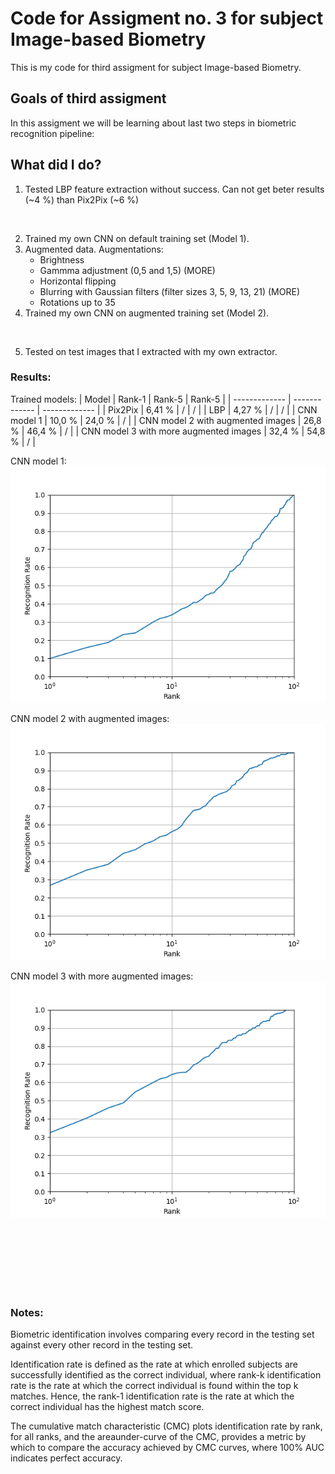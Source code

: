 # Code for Assigment no. 3 for subject Image-based Biometry

This is my code for third assigment for subject Image-based Biometry.

## Goals of third assigment
In this assigment we will be learning about last two steps in biometric recognition pipeline:


## What did I do?
1. Tested LBP feature extraction without success. Can not get beter results (~4 %)  than Pix2Pix (~6 %) 
<br />

2. Trained my own CNN on default training set (Model 1).
3. Augmented data. Augmentations:
    - Brightness
    - Gammma adjustment (0,5 and 1,5) (MORE)
    - Horizontal flipping
    - Blurring with Gaussian filters (filter sizes 3, 5, 9, 13, 21)  (MORE)
    - Rotations up to 35
4. Trained my own CNN on augmented training set (Model 2).
<br />

5. Tested on test images that I extracted with my own extractor.

### Results:
Trained models:
| Model  | Rank-1 | Rank-5 | Rank-5 |
| ------------- | ------------- | ------------- |
| Pix2Pix | 6,41 % | / | / |
| LBP | 4,27 % | / | / |
| CNN model 1 | 10,0 % | 24,0 % | / |
| CNN model 2 with augmented images | 26,8 % | 46,4 % | / |
| CNN model 3 with more augmented images | 32,4 % | 54,8 % | / |

CNN model 1:
![alt text](https://github.com/Kami0n/SB-Assigment-3/blob/main/results/model_1_CMC.png?raw=true)

CNN model 2 with augmented images:
![alt text](https://github.com/Kami0n/SB-Assigment-3/blob/main/results/model_2_augmented_CMC.png?raw=true)

CNN model 3 with more augmented images:
![alt text](https://github.com/Kami0n/SB-Assigment-3/blob/main/results/model_3_augmented_CMC.png?raw=true)




<br /><br /><br /><br /><br /><br />

### Notes:
Biometric identification involves comparing every record in the testing set against every other record in the testing set.

Identification rate is defined as the rate at which enrolled subjects are successfully identified as the correct individual,
where rank-k identification rate is the rate at which the correct individual is found within the top k matches.
Hence, the rank-1 identification rate is the rate at which the correct individual has the highest match score.

The cumulative match characteristic (CMC) plots identification rate by rank, for all ranks, and the areaunder-curve of the CMC, provides a metric by which to compare the accuracy achieved by CMC curves, where 100% AUC indicates perfect accuracy.